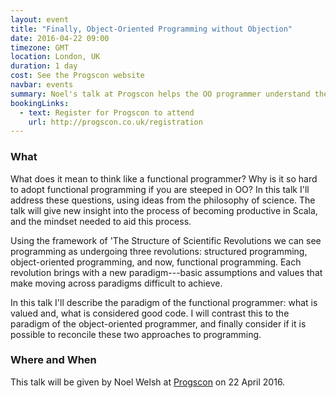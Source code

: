 ```yaml
---
layout: event
title: "Finally, Object-Oriented Programming without Objection"
date: 2016-04-22 09:00
timezone: GMT
location: London, UK
duration: 1 day
cost: See the Progscon website
navbar: events
summary: Noel's talk at Progscon helps the OO programmer understand the FP mindset
bookingLinks:
  - text: Register for Progscon to attend
    url: http://progscon.co.uk/registration
---
```


### What

What does it mean to think like a functional programmer? Why is it so hard to adopt functional programming if you are steeped in OO? In this talk I'll address these questions, using ideas from the philosophy of science. The talk will give new insight into the process of becoming productive in Scala, and the mindset needed to aid this process.

Using the framework of 'The Structure of Scientific Revolutions we can see programming as undergoing three revolutions: structured programming, object-oriented programming, and now, functional programming. Each revolution brings with a new paradigm---basic assumptions and values that make moving across paradigms difficult to achieve.

In this talk I'll describe the paradigm of the functional programmer: what is valued and, what is considered good code. I will contrast this to the paradigm of the object-oriented programmer, and finally consider if it is possible to reconcile these two approaches to programming.

### Where and When

This talk will be given by Noel Welsh at [Progscon][progscon] on 22 April 2016.

[progscon]: http://progscon.co.uk/
